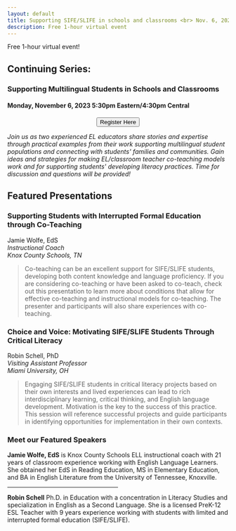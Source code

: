 ```yaml
---
layout: default
title: Supporting SIFE/SLIFE in schools and classrooms <br> Nov. 6, 2023
description: Free 1-hour virtual event
---
```


Free 1-hour virtual event!

## Continuing Series: <br> 
### Supporting Multilingual Students in Schools and Classrooms

#### Monday, November 6, 2023 5:30pm Eastern/4:30pm Central

<p style="text-align: center;"><input class="register-button" type="button" onclick="location.href='https://forms.gle/SwWdFEyyRTMrEqKd9';" value="Register Here" /></p>

*Join us as two experienced EL educators share stories and expertise through practical examples from their work supporting multilingual student populations and connecting with students' families and communities. Gain ideas and strategies for making EL/classroom teacher co-teaching models work and for supporting students' developing literacy practices. Time for discussion and questions will be provided!*

Featured Presentations
------------
### Supporting Students with Interrupted Formal Education through Co-Teaching

Jamie Wolfe, EdS <br>
*Instructional Coach* <br>
*Knox County Schools, TN* <br>

> Co-teaching can be an excellent support for SIFE/SLIFE students, developing both content knowledge and language proficiency. If you are considering co-teaching or have been asked to co-teach, check out this presentation to learn more about conditions that allow for effective co-teaching and instructional models for co-teaching.  The presenter and participants will also share experiences with co-teaching. 

### Choice and Voice: Motivating SIFE/SLIFE Students Through Critical Literacy

Robin Schell, PhD <br>
*Visiting Assistant Professor*<br>
*Miami University, OH*<br>

> Engaging SIFE/SLIFE students in critical literacy projects based on their own interests and lived experiences can lead to rich interdisciplinary learning, critical thinking, and English language development. Motivation is the key to the success of this practice. This session will reference successful projects and guide participants in identifying opportunities for implementation in their own contexts.

### Meet our Featured Speakers ###
**Jamie Wolfe, EdS** is Knox County Schools ELL instructional coach with 21 years of classroom experience working with English Language Learners. She obtained her EdS in Reading Education, MS in Elementary Education, and BA in English Literature from the University of Tennessee, Knoxville.


<hr  style="width:50%">

**Robin Schell** Ph.D. in Education with a concentration in Literacy Studies and specialization in English as a Second Language. She is a licensed PreK-12 ESL Teacher with 9 years experience working with students with limited and interrupted formal education (SIFE/SLIFE). 

